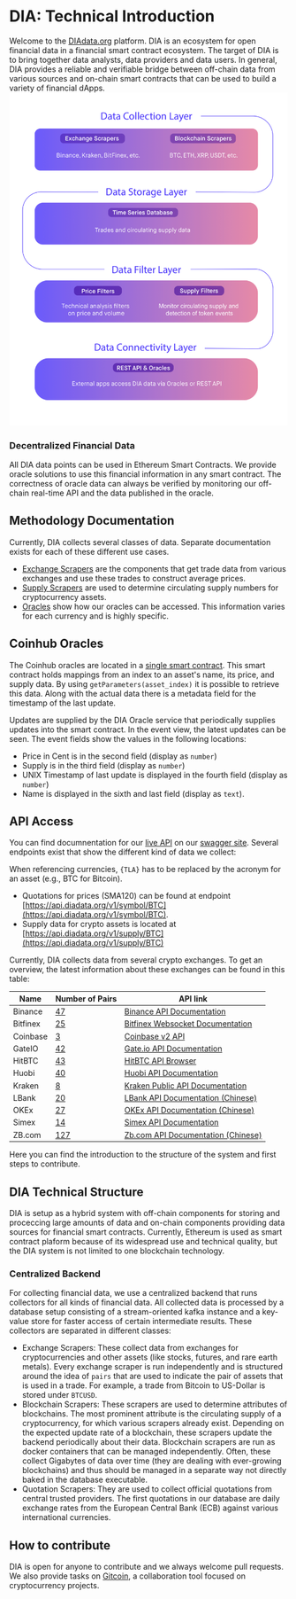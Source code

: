 # DIA: Technical Introduction 
Welcome to the [DIAdata.org](https://diadata.org/) platform.
DIA is an ecosystem for open financial data in a financial smart contract ecosystem.
The target of DIA is to bring together data analysts, data providers and data users.
In general, DIA provides a reliable and verifiable bridge between off-chain data from various sources and on-chain smart contracts that can be used to build a variety of financial dApps.
![DIA Overview](assets/DIA-Architecture.png)

### Decentralized Financial Data
All DIA data points can be used in Ethereum Smart Contracts.
We provide oracle solutions to use this financial information in any smart contract.
The correctness of oracle data can always be verified by monitoring our off-chain real-time API and the data published in the oracle.

## Methodology Documentation
Currently, DIA collects several classes of data.
Separate documentation exists for each of these different use cases.

* [Exchange Scrapers](documentation/methodology/ExchangePrices.md) are the components that get trade data from various exchanges and use these trades to construct average prices.
* [Supply Scrapers](documentation/methodology/SupplyNumbers.md) are used to determine circulating supply numbers for cryptocurrency assets.
* [Oracles](documentation/methodology/Oracles.md) show how our oracles can be accessed.
This information varies for each currency and is highly specific.

## Coinhub Oracles

The Coinhub oracles are located in a [single smart contract](https://ropsten.etherscan.io/address/0x37caf6d76ff56d05a7f21a14e9e6eed86726e4de).
This smart contract holds mappings from an index to an asset's name, its price, and supply data.
By using `getParameters(asset_index)` it is possible to retrieve this data.
Along with the actual data there is a metadata field for the timestamp of the last update.

Updates are supplied by the DIA Oracle service that periodically supplies updates into the smart contract.
In the event view, the latest updates can be seen.
The event fields show the values in the following locations:

* Price in Cent is in the second field (display as `number`)
* Supply is in the third field (display as `number`)
* UNIX Timestamp of last update is displayed in the fourth field (display as `number`)
* Name is displayed in the sixth and last field (display as `text`).

## API Access
You can find documnentation for our [live API](https://api.diadata.org/v1) on our [swagger site](https://api.diadata.org/swagger/index.html).
Several endpoints exist that show the different kind of data we collect:

When referencing currencies, `{TLA}` has to be replaced by the acronym for an asset (e.g., BTC for Bitcoin).
* Quotations for prices (SMA120) can be found at endpoint [https://api.diadata.org/v1/symbol/BTC](https://api.diadata.org/v1/symbol/BTC).
* Supply data for crypto assets is located at [https://api.diadata.org/v1/supply/BTC](https://api.diadata.org/v1/supply/BTC)

Currently, DIA collects data from several crypto exchanges.
To get an overview, the latest information about these exchanges can be found in this table:

Name | Number of Pairs | API link
--- | --- | ---
Binance | [47](config/Binance.json) | [Binance API Documentation](https://github.com/binance-exchange/binance-official-api-docs)
Bitfinex | [25](config/Bitfinex.json) | [Bitfinex Websocket Documentation](https://docs.bitfinex.com/docs/ws-general)
Coinbase | [3](config/CoinBase.json) | [Coinbase v2 API](https://developers.coinbase.com/api/v2)
GateIO | [42](config/GateIO.json) | [Gate.io API Documentation](https://www.gate.io/api2)
HitBTC | [43](config/HitBTC.json) | [HitBTC API Browser](https://api.hitbtc.com/api/2/explore/)
Huobi | [40](config/Huobi.json) | [Huobi API Documentation](https://github.com/huobiapi/API_Docs_en/wiki/Huobi.pro-API)
Kraken | [8](config/Kraken.json) | [Kraken Public API Documentation](https://www.kraken.com/help/api#public-market-data)
LBank | [20](config/LBank.json) | [LBank API Documentation (Chinese)](https://github.com/LBank-exchange/lbank-official-api-docs)
OKEx | [27](config/OKEx.json) | [OKEx API Documentation (Chinese)](https://github.com/okcoin-okex/API-docs-OKEx.com)
Simex | [14](config/Simex.json) | [Simex API Documentation](https://simex.global/en/docs/introduction)
ZB.com | [127](config/ZB.json) | [Zb.com API Documentation (Chinese)](https://www.zb.com/i/developer)

Here you can find the introduction to the structure of the system and first steps to contribute.

## DIA Technical Structure
DIA is setup as a hybrid system with off-chain components for storing and proceccing large amounts of data and on-chain components providing data sources for financial smart contracts.
Currently, Ethereum is used as smart contract plaform because of its widespread use and technical quality, but the DIA system is not limited to one blockchain technology.

### Centralized Backend
For collecting financial data, we use a centralized backend that runs collectors for all kinds of financial data.
All collected data is processed by a database setup consisting of a stream-oriented kafka instance and a key-value store for faster access of certain intermediate results.
These collectors are separated in different classes:

* Exchange Scrapers: These collect data from exchanges for cryptocurrencies and other assets (like stocks, futures, and rare earth metals).
Every exchange scraper is run independently and is structured around the idea of `pairs` that are used to indicate the pair of assets that is used in a trade.
For example, a trade from Bitcoin to US-Dollar is stored under `BTCUSD`.
* Blockchain Scrapers: These scrapers are used to determine attributes of blockchains. The most prominent attribute is the circulating supply of a cryptocurrency, for which various scrapers already exist.
Depending on the expected update rate of a blockchain, these scrapers update the backend periodically about their data.
Blockchain scrapers are run as docker containers that can be managed independently.
Often, these collect Gigabytes of data over time (they are dealing with ever-growing blockchains) and thus should be managed in a separate way not directly baked in the database executable.
* Quotation Scrapers: They are used to collect official quotations from central trusted providers.
The first quotations in our database are daily exchange rates from the European Central Bank (ECB) against various international currencies.

## How to contribute
DIA is open for anyone to contribute and we always welcome pull requests.
We also provide tasks on [Gitcoin](https://gitcoin.co/), a collaboration tool focused on cryptocurrency projects.

